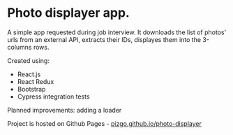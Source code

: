 # Photo displayer app.

A simple app requested during job interview. It downloads the list of photos' urls from an external API, extracts their IDs, displayes them into the 3-columns rows.

Created using:
- React.js
- React Redux
- Bootstrap
- Cypress integration tests

Planned improvements: adding a loader

Project is hosted on Github Pages - [pizgo.github.io/photo-displayer](http://pizgo.github.io/photo-displayer)
